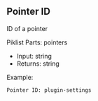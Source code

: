 ## Pointer ID

ID of a pointer

Piklist Parts: pointers

* Input:  string
* Returns:  string

Example:
```
Pointer ID: plugin-settings
```
